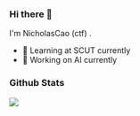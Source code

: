 ### Hi there 👋

<!--
**NicholasCao/nicholascao** is a ✨ _special_ ✨ repository because its `README.md` (this file) appears on your GitHub profile.

Here are some ideas to get you started:

- 🔭 I’m currently working on ...
- 🌱 I’m currently learning ...
- 👯 I’m looking to collaborate on ...
- 🤔 I’m looking for help with ...
- 💬 Ask me about ...
- 📫 How to reach me: ...
- 😄 Pronouns: ...
- ⚡ Fun fact: ...
-->


I'm NicholasCao (ctf) .

- 🌱 Learning at SCUT currently
- 🍉 Working on AI currently

### Github Stats

![](https://github-readme-stats.vercel.app/api?username=nicholascao&hide_title=true&show_icons=true&icon_color=007aff&text_color=333&bg_color=fff)

